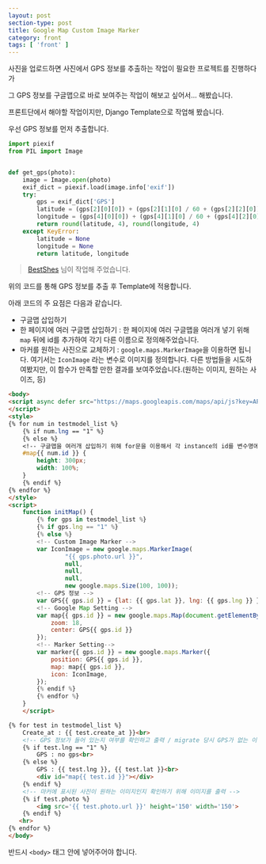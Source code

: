 ```yaml
---
layout: post
section-type: post
title: Google Map Custom Image Marker
category: front
tags: [ 'front' ]
---
```


사진을 업로드하면 사진에서 GPS 정보를 추출하는 작업이 필요한 프로젝트를 진행하다가

그 GPS 정보를 구글맵으로 바로 보여주는 작업이 해보고 싶어서... 해봤습니다.

프론트단에서 해야할 작업이지만, Django Template으로 작업해 봤습니다.

우선 GPS 정보를 먼저 추출합니다.

```python
import piexif
from PIL import Image


def get_gps(photo):
    image = Image.open(photo)
    exif_dict = piexif.load(image.info['exif'])
    try:
        gps = exif_dict['GPS']
        latitude = (gps[2][0][0]) + (gps[2][1][0] / 60 + (gps[2][2][0]) / 360000)
        longitude = (gps[4][0][0]) + (gps[4][1][0] / 60 + (gps[4][2][0]) / 360000)
        return round(latitude, 4), round(longitude, 4)
    except KeyError:
        latitude = None
        longitude = None
        return latitude, longitude
```
> [BestShes](https://github.com/BestShes) 님이 작업해 주었습니다.


위의 코드를 통해 GPS 정보를 추출 후 Template에 적용합니다.

아래 코드의 주 요점은 다음과 같습니다.

- 구글맵 삽입하기
- 한 페이지에 여러 구글맵 삽입하기 : 한 페이지에 여러 구글맵을 여러개 넣기 위해 `map` 뒤에 id를 추가하여 각기 다른 이름으로 정의해주었습니다.
- 마커를 원하는 사진으로 교체하기 : `google.maps.MarkerImage`을 이용하면 됩니다. 여기서는 `IconImage` 라는 변수로 이미지를 정의합니다. 다른 방법들을 시도하여봤지만, 이 함수가 만족할 만한 결과를 보여주었습니다.(원하는 이미지, 원하는 사이즈, 등)

```html
<body>
<script async defer src="https://maps.googleapis.com/maps/api/js?key=API_KEY&callback=initMap">
</script>
<style>
{% for num in testmodel_list %}
    {% if num.lng == "1" %}
    {% else %}
    <!-- 구글맵을 여러개 삽입하기 위해 for문을 이용해서 각 instance의 id를 변수명에 추가하여 각기 다른 이름의 변수를 정의함 -->
    #map{{ num.id }} {
        height: 300px;
        width: 100%;
    }
    {% endif %}
{% endfor %}
</style>
<script>
    function initMap() {
        {% for gps in testmodel_list %}
        {% if gps.lng == "1" %}
        {% else %}
        <!-- Custom Image Marker -->
        var IconImage = new google.maps.MarkerImage(
                "{{ gps.photo.url }}",
                null,
                null,
                null,
                new google.maps.Size(100, 100));
        <!-- GPS 정보 -->
        var GPS{{ gps.id }} = {lat: {{ gps.lat }}, lng: {{ gps.lng }} };
        <!-- Google Map Setting -->
        var map{{ gps.id }} = new google.maps.Map(document.getElementById('map{{ gps.id }}'), {
            zoom: 18,
            center: GPS{{ gps.id }}
        });
        <!-- Marker Setting-->
        var marker{{ gps.id }} = new google.maps.Marker({   
            position: GPS{{ gps.id }},
            map: map{{ gps.id }},
            icon: IconImage,
        });
        {% endif %}
        {% endfor %}
    }
    </script>

{% for test in testmodel_list %}
    Create_at : {{ test.create_at }}<br>
    <!-- GPS 정보가 들어 있는지 여부를 확인하고 출력 / migrate 당시 GPS가 없는 이미지는 1을 기본값으로 처리함 -->
    {% if test.lng == "1" %}
        GPS : no gps<br>
    {% else %}
        GPS : {{ test.lng }}, {{ test.lat }}<br>
        <div id="map{{ test.id }}"></div>
    {% endif %}
    <!-- 마커에 표시된 사진이 원하는 이미지인지 확인하기 위해 이미지를 출력 -->
    {% if test.photo %}
        <img src='{{ test.photo.url }}' height='150' width='150'>
    {% endif %}
   <hr>
{% endfor %}
</body>
```

반드시 `<body>` 태그 안에 넣어주어야 합니다.
